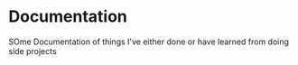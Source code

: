 # Documentation
SOme Documentation of things I've either done or have learned from doing side projects
